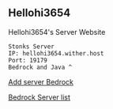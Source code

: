 ## Hellohi3654
Hellohi3654's Server Website

	Stonks Server
	IP: hellohi3654.wither.host
	Port: 19179
	Bedrock and Java ^

[Add server Bedrock](minecraft://?addExternalServer=StonksServer|hellohi3654.wither.host:19179)

[Bedrock Server list](https://minecraftpocket-servers.com/server/102132/)

